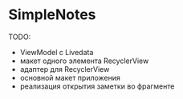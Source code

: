 # SimpleNotes

TODO:
- ViewModel c Livedata
- макет одного элемента RecyclerView
- адаптер для RecyclerView
- основной макет приложения
- реализация открытия заметки во фрагменте
